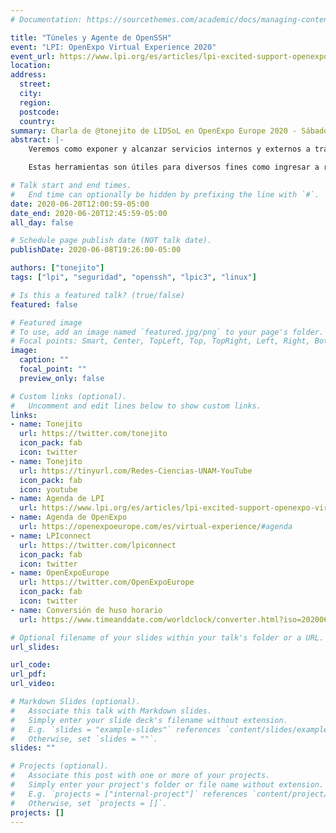 ```yaml
---
# Documentation: https://sourcethemes.com/academic/docs/managing-content/

title: "Túneles y Agente de OpenSSH"
event: "LPI: OpenExpo Virtual Experience 2020"
event_url: https://www.lpi.org/es/articles/lpi-excited-support-openexpo-virtual-experience-2020-0
location:
address:
  street:
  city:
  region:
  postcode:
  country:
summary: Charla de @tonejito de LIDSoL en OpenExpo Europe 2020 - Sábado 20 de Junio de 2020 12:00 hrs (CST)
abstract: |-
    Veremos como exponer y alcanzar servicios internos y externos a través de las opciones LocalForward y RemoteForward de SSH, también analizaremos el proxy SOCKS que provee SSH con DynamicForward y cómo compartir el agente de SSH del equipo de escritorio con varios equipos de manera anidada para evitar copiar las llaves SSH.

    Estas herramientas son útiles para diversos fines como ingresar a recursos internos cuando se opera en el campo, acceder recursos bloqueados utilizando un equipo remoto como intermediario, exfiltrar datos después de una intrusión y en general para la administración de sistemas.

# Talk start and end times.
#   End time can optionally be hidden by prefixing the line with `#`.
date: 2020-06-20T12:00:59-05:00
date_end: 2020-06-20T12:45:59-05:00
all_day: false

# Schedule page publish date (NOT talk date).
publishDate: 2020-06-08T19:26:00-05:00

authors: ["tonejito"]
tags: ["lpi", "seguridad", "openssh", "lpic3", "linux"]

# Is this a featured talk? (true/false)
featured: false

# Featured image
# To use, add an image named `featured.jpg/png` to your page's folder. 
# Focal points: Smart, Center, TopLeft, Top, TopRight, Left, Right, BottomLeft, Bottom, BottomRight.
image:
  caption: ""
  focal_point: ""
  preview_only: false

# Custom links (optional).
#   Uncomment and edit lines below to show custom links.
links:
- name: Tonejito
  url: https://twitter.com/tonejito
  icon_pack: fab
  icon: twitter
- name: Tonejito
  url: https://tinyurl.com/Redes-Ciencias-UNAM-YouTube
  icon_pack: fab
  icon: youtube
- name: Agenda de LPI
  url: https://www.lpi.org/es/articles/lpi-excited-support-openexpo-virtual-experience-2020-0
- name: Agenda de OpenExpo
  url: https://openexpoeurope.com/es/virtual-experience/#agenda
- name: LPIconnect
  url: https://twitter.com/lpiconnect
  icon_pack: fab
  icon: twitter
- name: OpenExpoEurope
  url: https://twitter.com/OpenExpoEurope
  icon_pack: fab
  icon: twitter
- name: Conversión de huso horario
  url: https://www.timeanddate.com/worldclock/converter.html?iso=20200620T170000&p1=141&p2=155

# Optional filename of your slides within your talk's folder or a URL.
url_slides:

url_code:
url_pdf:
url_video:

# Markdown Slides (optional).
#   Associate this talk with Markdown slides.
#   Simply enter your slide deck's filename without extension.
#   E.g. `slides = "example-slides"` references `content/slides/example-slides.md`.
#   Otherwise, set `slides = ""`.
slides: ""

# Projects (optional).
#   Associate this post with one or more of your projects.
#   Simply enter your project's folder or file name without extension.
#   E.g. `projects = ["internal-project"]` references `content/project/deep-learning/index.md`.
#   Otherwise, set `projects = []`.
projects: []
---
```

